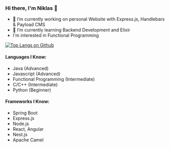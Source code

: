 ### Hi there, I'm Niklas 👋

- 🔭 I’m currently working on personal Website with Express.js, Handlebars & Payload CMS
- 🌱 I’m currently learning Backend Development and Elixir
- I'm interested in Functional Programming

[![Top Langs on Github](https://github-readme-stats.vercel.app/api/top-langs/?username=nstuder)](https://github.com/anuraghazra/github-readme-stats)

#### Languages I Know:
* Java (Advanced)
* Javascript (Advanced)
* Functional Programming (Intermediate)
* C/C++ (Intermediate)
* Python (Beginner)

#### Frameworks I Know:
* Spring Boot
* Express.js
* Node.js
* React, Angular
* Nest.js
* Apache Camel

<!--
**nstuder/nstuder** is a ✨ _special_ ✨ repository because its `README.md` (this file) appears on your GitHub profile.

Here are some ideas to get you started:
(Intermediate)

- 🌱 I’m currently learning ...
- 👯 I’m looking to collaborate on ...
- 🤔 I’m looking for help with ...
- 💬 Ask me about ...
- 📫 How to reach me: ...
- 😄 Pronouns: ...
- ⚡ Fun fact: ...
-->
